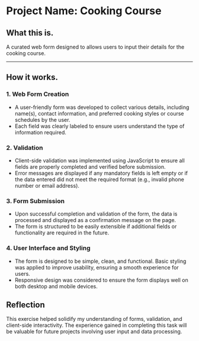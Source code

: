 # Project Name: Cooking Course

## What this is.

A curated web form designed to allows users to input their details for the cooking course. 

---
##  How it works. 

### 1. **Web Form Creation**
   - A user-friendly form was developed to collect various details, including name(s), contact information, and preferred cooking styles or course schedules by the user.
   - Each field was clearly labeled to ensure users understand the type of information required.

### 2. **Validation**
   - Client-side validation was implemented using JavaScript to ensure all fields are properly completed and verified before submission.
   - Error messages are displayed if any mandatory fields is left empty or if the data entered did not meet the required format (e.g., invalid phone number or email address).
   
### 3. **Form Submission**
   - Upon successful completion and validation of the form, the data is processed and displayed as a confirmation message on the page.
   - The form is structured to be easily extensible if additional fields or functionality are required in the future.

### 4. **User Interface and Styling**
   - The form is designed to be simple, clean, and functional. Basic styling was applied to improve usability, ensuring a smooth experience for users.
   - Responsive design was considered to ensure the form displays well on both desktop and mobile devices.

## Reflection

This exercise helped solidify my understanding of forms, validation, and client-side interactivity. The experience gained in completing this task will be valuable for future projects involving user input and data processing.
